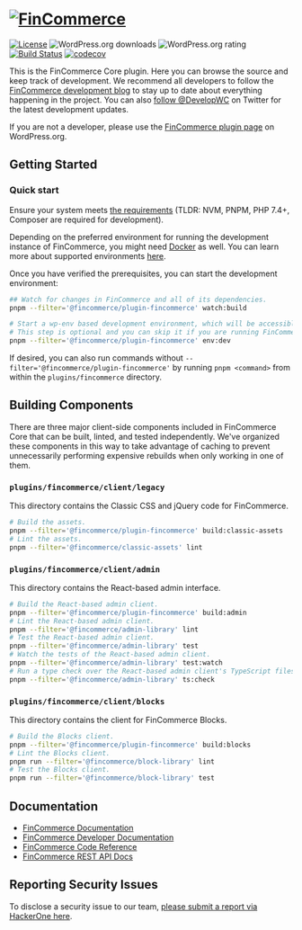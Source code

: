 # [![FinCommerce](https://fincommerce.com/wp-content/themes/woo/images/logo-fincommerce@2x.png 'FinCommerce')](https://fincommerce.com/)

[![License](https://poser.pugx.org/fincommerce/fincommerce/license 'License')](https://packagist.org/packages/fincommerce/fincommerce)
![WordPress.org downloads](https://img.shields.io/wordpress/plugin/dt/fincommerce.svg 'WordPress.org downloads')
![WordPress.org rating](https://img.shields.io/wordpress/plugin/r/fincommerce.svg 'WordPress.org rating')
[![Build Status](https://github.com/dieselfox1/fincommerce/actions/workflows/ci.yml/badge.svg?branch=trunk 'Build Status')](https://github.com/dieselfox1/fincommerce/actions/workflows/ci.yml)
[![codecov](https://codecov.io/gh/fincommerce/fincommerce/branch/trunk/graph/badge.svg 'codecov')](https://codecov.io/gh/fincommerce/fincommerce)

This is the FinCommerce Core plugin. Here you can browse the source and keep track of development. We recommend all developers to follow the [FinCommerce development blog](https://fincommerce.wordpress.com/) to stay up to date about everything happening in the project. You can also [follow @DevelopWC](https://twitter.com/DevelopWC) on Twitter for the latest development updates.

If you are not a developer, please use the [FinCommerce plugin page](https://wordpress.org/plugins/fincommerce/) on WordPress.org.

## Getting Started

### Quick start

Ensure your system meets [the requirements](../../README.md#getting-started) (TLDR: NVM, PNPM, PHP 7.4+, Composer are required for development).

Depending on the preferred environment for running the development instance of FinCommerce, you might need [Docker](https://docs.docker.com/get-docker/) as well. You can learn more about supported environments [here](https://developer.fincommerce.com/docs/setting-up-your-development-environment/).

Once you have verified the prerequisites, you can start the development environment:

```bash
## Watch for changes in FinCommerce and all of its dependencies.
pnpm --filter='@fincommerce/plugin-fincommerce' watch:build

# Start a wp-env based development environment, which will be accessible via http://localhost:8888/.
# This step is optional and you can skip it if you are running FinCommerce on a custom setup.
pnpm --filter='@fincommerce/plugin-fincommerce' env:dev
```

If desired, you can also run commands without `--filter='@fincommerce/plugin-fincommerce'` by running `pnpm <command>` from within the `plugins/fincommerce` directory.

## Building Components

There are three major client-side components included in FinCommerce Core that can be built, linted, and tested independently. We've organized these components
in this way to take advantage of caching to prevent unnecessarily performing expensive rebuilds when only working in one of them.

### `plugins/fincommerce/client/legacy`

This directory contains the Classic CSS and jQuery code for FinCommerce.

```bash
# Build the assets.
pnpm --filter='@fincommerce/plugin-fincommerce' build:classic-assets
# Lint the assets.
pnpm --filter='@fincommerce/classic-assets' lint
```

### `plugins/fincommerce/client/admin`

This directory contains the React-based admin interface.

```bash
# Build the React-based admin client.
pnpm --filter='@fincommerce/plugin-fincommerce' build:admin
# Lint the React-based admin client.
pnpm --filter='@fincommerce/admin-library' lint
# Test the React-based admin client.
pnpm --filter='@fincommerce/admin-library' test
# Watch the tests of the React-based admin client.
pnpm --filter='@fincommerce/admin-library' test:watch
# Run a type check over the React-based admin client's TypeScript files.
pnpm --filter='@fincommerce/admin-library' ts:check
```

### `plugins/fincommerce/client/blocks`

This directory contains the client for FinCommerce Blocks.

```bash
# Build the Blocks client.
pnpm --filter='@fincommerce/plugin-fincommerce' build:blocks
# Lint the Blocks client.
pnpm run --filter='@fincommerce/block-library' lint
# Test the Blocks client.
pnpm run --filter='@fincommerce/block-library' test
```

## Documentation

- [FinCommerce Documentation](https://fincommerce.com/)
- [FinCommerce Developer Documentation](https://github.com/dieselfox1/fincommerce/wiki)
- [FinCommerce Code Reference](https://fincommerce.com/wc-apidocs/)
- [FinCommerce REST API Docs](https://fincommerce.github.io/fincommerce-rest-api-docs/)

## Reporting Security Issues

To disclose a security issue to our team, [please submit a report via HackerOne here](https://hackerone.com/automattic/).
